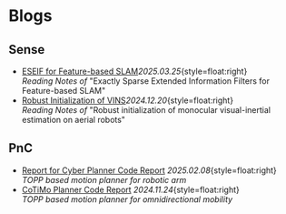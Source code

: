 # Blogs

## Sense

<!-- - [Classic Feature Descriptors](./perception/feature-descriptors.md)_2025.02.xx_{style=float:right}<br>
  _Summary of classic feature descriptors from vision to point cloud_ -->

- [ESEIF for Feature-based SLAM](./sense/eseif-slam.md)_2025.03.25_{style=float:right}<br>
  _Reading Notes of_ "Exactly Sparse Extended Information Filters for Feature-based SLAM"
- [Robust Initialization of VINS](./sense/vins-init.md)_2024.12.20_{style=float:right}<br>
  _Reading Notes of_ "Robust initialization of monocular visual-inertial estimation on aerial robots"

## PnC

<!-- - [Classic Control Lecture Notes](./pnc/elec-3200.md)_2025.02.11_{style=float:right}<br>
  _Lecture Notes of "ELEC 3200: System Modeling, Analysis and Control"_ -->

- [Report for Cyber Planner Code Report](./pnc/cyber-planner)
  _2025.02.08_{style=float:right}<br>
  _TOPP based motion planner for robotic arm_
- [CoTiMo Planner Code Report](./pnc/cotimo-planner)
  _2024.11.24_{style=float:right} <br>
  _TOPP based motion planner for omnidirectional mobility_
